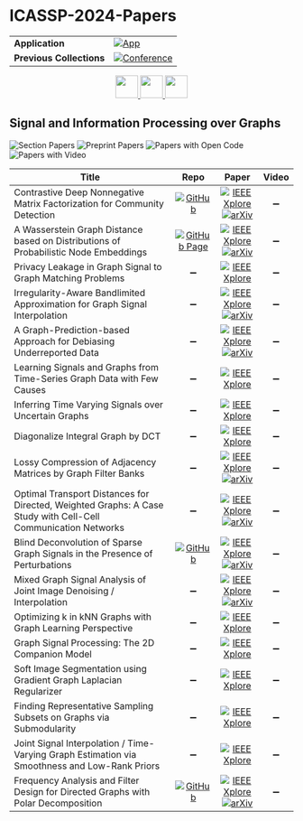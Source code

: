 # ICASSP-2024-Papers

<table>
    <tr>
        <td><strong>Application</strong></td>
        <td>
            <a href="https://huggingface.co/spaces/DmitryRyumin/NewEraAI-Papers" style="float:left;">
                <img src="https://img.shields.io/badge/🤗-NewEraAI--Papers-FFD21F.svg" alt="App" />
            </a>
        </td>
    </tr>
    <tr>
        <td><strong>Previous Collections</strong></td>
        <td>
            <a href="https://github.com/DmitryRyumin/ICASSP-2023-24-Papers/blob/main/README_2023.md">
                <img src="http://img.shields.io/badge/ICASSP-2023-0073AE.svg" alt="Conference">
            </a>
        </td>
    </tr>
</table>

<div align="center">
    <a href="https://github.com/DmitryRyumin/ICASSP-2023-24-Papers/blob/main/sections/2024/main/IFS-L1.md">
        <img src="https://cdn.jsdelivr.net/gh/DmitryRyumin/NewEraAI-Papers@main/images/left.svg" width="40" alt="" />
    </a>
    <a href="https://github.com/DmitryRyumin/ICASSP-2023-24-Papers/">
        <img src="https://cdn.jsdelivr.net/gh/DmitryRyumin/NewEraAI-Papers@main/images/home.svg" width="40" alt="" />
    </a>
    <a href="https://github.com/DmitryRyumin/ICASSP-2023-24-Papers/blob/main/sections/2024/main/SAM-L1.md">
        <img src="https://cdn.jsdelivr.net/gh/DmitryRyumin/NewEraAI-Papers@main/images/right.svg" width="40" alt="" />
    </a>
</div>

## Signal and Information Processing over Graphs

![Section Papers](https://img.shields.io/badge/Section%20Papers-18-42BA16) ![Preprint Papers](https://img.shields.io/badge/Preprint%20Papers-9-b31b1b) ![Papers with Open Code](https://img.shields.io/badge/Papers%20with%20Open%20Code-3-1D7FBF) ![Papers with Video](https://img.shields.io/badge/Papers%20with%20Video-0-FF0000)

| **Title** | **Repo** | **Paper** | **Video** |
|-----------|:--------:|:---------:|:---------:|
| Contrastive Deep Nonnegative Matrix Factorization for Community Detection | [![GitHub](https://img.shields.io/github/stars/6lyc/CDNMF?style=flat)](https://github.com/6lyc/CDNMF) | [![IEEE Xplore](https://img.shields.io/badge/IEEE-10446107-E4A42C.svg)](https://ieeexplore.ieee.org/document/10446107) <br /> [![arXiv](https://img.shields.io/badge/arXiv-2311.02357-b31b1b.svg)](https://arxiv.org/abs/2311.02357)| :heavy_minus_sign: |
| A Wasserstein Graph Distance based on Distributions of Probabilistic Node Embeddings | [![GitHub Page](https://img.shields.io/badge/GitHub-Page-159957.svg)](https://git.rwth-aachen.de/netsci/wasserstein-graph-dist-prob-embeddings/) | [![IEEE Xplore](https://img.shields.io/badge/IEEE-10447922-E4A42C.svg)](https://ieeexplore.ieee.org/document/10447922) <br /> [![arXiv](https://img.shields.io/badge/arXiv-2401.03913-b31b1b.svg)](https://arxiv.org/abs/2401.03913) | :heavy_minus_sign: |
| Privacy Leakage in Graph Signal to Graph Matching Problems | :heavy_minus_sign: | [![IEEE Xplore](https://img.shields.io/badge/IEEE-10447364-E4A42C.svg)](https://ieeexplore.ieee.org/document/10447364) | :heavy_minus_sign: |
| Irregularity-Aware Bandlimited Approximation for Graph Signal Interpolation | :heavy_minus_sign: | [![IEEE Xplore](https://img.shields.io/badge/IEEE-10446478-E4A42C.svg)](https://ieeexplore.ieee.org/document/10446478) <br /> [![arXiv](https://img.shields.io/badge/arXiv-2312.09405-b31b1b.svg)](https://arxiv.org/abs/2312.09405) | :heavy_minus_sign: |
| A Graph-Prediction-based Approach for Debiasing Underreported Data | :heavy_minus_sign: | [![IEEE Xplore](https://img.shields.io/badge/IEEE-10447272-E4A42C.svg)](https://ieeexplore.ieee.org/document/10447272) <br /> [![arXiv](https://img.shields.io/badge/arXiv-2307.07898-b31b1b.svg)](https://arxiv.org/abs/2307.07898) | :heavy_minus_sign: |
| Learning Signals and Graphs from Time-Series Graph Data with Few Causes | :heavy_minus_sign: | [![IEEE Xplore](https://img.shields.io/badge/IEEE-10447768-E4A42C.svg)](https://ieeexplore.ieee.org/document/10447768) | :heavy_minus_sign: |
| Inferring Time Varying Signals over Uncertain Graphs | :heavy_minus_sign: | [![IEEE Xplore](https://img.shields.io/badge/IEEE-10446779-E4A42C.svg)](https://ieeexplore.ieee.org/document/10446779) | :heavy_minus_sign: |
| Diagonalize Integral Graph by DCT | :heavy_minus_sign: | [![IEEE Xplore](https://img.shields.io/badge/IEEE-10446411-E4A42C.svg)](https://ieeexplore.ieee.org/document/10446411) | :heavy_minus_sign: |
| Lossy Compression of Adjacency Matrices by Graph Filter Banks | :heavy_minus_sign: | [![IEEE Xplore](https://img.shields.io/badge/IEEE-10448045-E4A42C.svg)](https://ieeexplore.ieee.org/document/10448045) <br /> [![arXiv](https://img.shields.io/badge/arXiv-2402.02884-b31b1b.svg)](https://arxiv.org/abs/2402.02884) | :heavy_minus_sign: |
| Optimal Transport Distances for Directed, Weighted Graphs: A Case Study with Cell-Cell Communication Networks | :heavy_minus_sign: | [![IEEE Xplore](https://img.shields.io/badge/IEEE-10446503-E4A42C.svg)](https://ieeexplore.ieee.org/document/10446503) <br /> [![arXiv](https://img.shields.io/badge/arXiv-2309.07030-b31b1b.svg)](https://arxiv.org/abs/2309.07030) | :heavy_minus_sign: |
| Blind Deconvolution of Sparse Graph Signals in the Presence of Perturbations | [![GitHub](https://img.shields.io/github/stars/vmtenorio/RobustBlindDeconvolution?style=flat)](https://github.com/vmtenorio/RobustBlindDeconvolution) | [![IEEE Xplore](https://img.shields.io/badge/IEEE-10446310-E4A42C.svg)](https://ieeexplore.ieee.org/document/10446310) <br /> [![arXiv](https://img.shields.io/badge/arXiv-2309.09063-b31b1b.svg)](https://arxiv.org/abs/2309.09063) | :heavy_minus_sign: |
| Mixed Graph Signal Analysis of Joint Image Denoising / Interpolation | :heavy_minus_sign: | [![IEEE Xplore](https://img.shields.io/badge/IEEE-10445943-E4A42C.svg)](https://ieeexplore.ieee.org/document/10445943) <br /> [![arXiv](https://img.shields.io/badge/arXiv-2309.10114-b31b1b.svg)](https://arxiv.org/abs/2309.10114) | :heavy_minus_sign: |
| Optimizing k in kNN Graphs with Graph Learning Perspective | :heavy_minus_sign: | [![IEEE Xplore](https://img.shields.io/badge/IEEE-10446984-E4A42C.svg)](https://ieeexplore.ieee.org/document/10446984) | :heavy_minus_sign: |
| Graph Signal Processing: The 2D Companion Model | :heavy_minus_sign: | [![IEEE Xplore](https://img.shields.io/badge/IEEE-10445871-E4A42C.svg)](https://ieeexplore.ieee.org/document/10445871) | :heavy_minus_sign: |
| Soft Image Segmentation using Gradient Graph Laplacian Regularizer | :heavy_minus_sign: | [![IEEE Xplore](https://img.shields.io/badge/IEEE-10447062-E4A42C.svg)](https://ieeexplore.ieee.org/document/10447062) | :heavy_minus_sign: |
| Finding Representative Sampling Subsets on Graphs via Submodularity | :heavy_minus_sign: | [![IEEE Xplore](https://img.shields.io/badge/IEEE-10448026-E4A42C.svg)](https://ieeexplore.ieee.org/document/10448026) | :heavy_minus_sign: |
| Joint Signal Interpolation / Time-Varying Graph Estimation via Smoothness and Low-Rank Priors | :heavy_minus_sign: | [![IEEE Xplore](https://img.shields.io/badge/IEEE-10447459-E4A42C.svg)](https://ieeexplore.ieee.org/document/10447459) | :heavy_minus_sign: |
| Frequency Analysis and Filter Design for Directed Graphs with Polar Decomposition | [![GitHub](https://img.shields.io/github/stars/semink/ICASSP2024?style=flat)](https://github.com/semink/ICASSP2024) | [![IEEE Xplore](https://img.shields.io/badge/IEEE-10446657-E4A42C.svg)](https://ieeexplore.ieee.org/document/10446657) <br /> [![arXiv](https://img.shields.io/badge/arXiv-2312.11421-b31b1b.svg)](https://arxiv.org/abs/2312.11421) | :heavy_minus_sign: |
